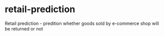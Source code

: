 # retail-prediction
Retail prediction - predition whether goods sold by e-commerce shop will be returned or not
